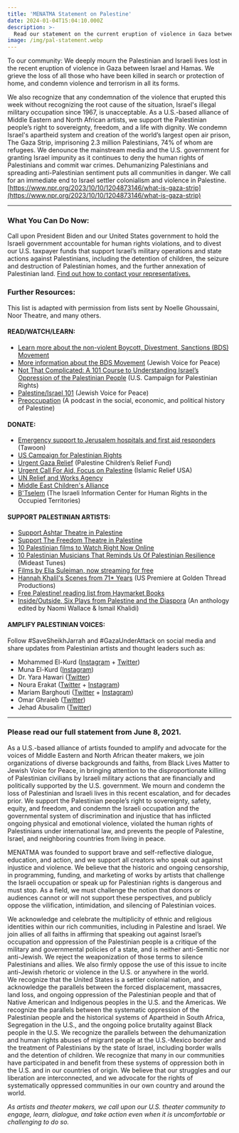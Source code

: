 ```yaml
---
title: 'MENATMA Statement on Palestine'
date: 2024-01-04T15:04:10.000Z
description: >-
  Read our statement on the current eruption of violence in Gaza between Israel and Hamas, and get resources to take action and educate yourself.
image: /img/pal-statement.webp
---
```


To our community: We deeply mourn the Palestinian and Israeli lives lost in the recent eruption of violence in Gaza between Israel and Hamas. We grieve the loss of all those who have been killed in search or protection of home, and condemn violence and terrorism in all its forms.  

We also recognize that any condemnation of the violence that erupted this week without recognizing the root cause of the situation, Israel's illegal military occupation since 1967, is unacceptable. As a U.S.-based alliance of Middle Eastern and North African artists, we support the Palestinian people’s right to sovereignty, freedom, and a life with dignity. We condemn Israel's apartheid system and creation of the world’s largest open air prison, The Gaza Strip, imprisoning 2.3 million Palestinians, 74% of whom are refugees. We denounce the mainstream media and the U.S. government for granting Israel impunity as it continues to deny the human rights of Palestinians and commit war crimes. Dehumanizing Palestinians and spreading anti-Palestinian sentiment puts all communities in danger. We call for an immediate end to Israel settler colonialism and violence in Palestine. 
[https://www.npr.org/2023/10/10/1204873146/what-is-gaza-strip](https://www.npr.org/2023/10/10/1204873146/what-is-gaza-strip)


---

### What You Can Do Now:
 
Call upon President Biden and our United States government to hold the Israeli government accountable for human rights violations, and to divest our U.S. taxpayer funds that support Israel’s military operations and state actions against Palestinians, including the detention of children, the seizure and destruction of Palestinian homes, and the further annexation of Palestinian land. [Find out how to contact your representatives.](https://act.uscpr.org/a/callforgaza)
 
### Further Resources:
This list is adapted with permission from lists sent by Noelle Ghoussaini, Noor Theatre, and many others.
 
#### READ/WATCH/LEARN:
- [Learn more about the non-violent Boycott, Divestment, Sanctions (BDS) Movement](https://bdsmovement.net/what-is-bds)
- [More information about the BDS Movement](https://jewishvoiceforpeace.org/boycott-divestment-and-sanctions/) (Jewish Voice for Peace)
- [Not That Complicated: A 101 Course to Understanding Israel’s Oppression of the Palestinian People](https://uscpr.org/learn/togetherwerise/not-that-complicated/) (U.S. Campaign for Palestinian Rights)
- [Palestine/Israel 101](https://jewishvoiceforpeace.org/israeli-palestinian-conflict-101) (Jewish Voice for Peace)
- [Preoccupation](https://spotify.link/uw0nc3h8RDb) (A podcast in the social, economic, and political history of Palestine)

#### DONATE:
- [Emergency support to Jerusalem hospitals and first aid responders](https://www.taawon.org/en/content/jerusalem-emergency-appeal-2021) (Tawoon)
- [US Campaign for Palestinian Rights](https://secure.everyaction.com/LsmZ1X1ZqEqrcXHPysM_Kw2?fbclid=IwAR176rlFP_0-9EGZlfwMkodCOtbmLfA_AYSLBlvfEtNO0yHDvi1OQ62nIUY)
- [Urgent Gaza Relief](https://pcrf1.z2systems.com/np/clients/pcrf1/donation.jsp?campaign=1680) (Palestine Children’s Relief Fund)
- [Urgent Call For Aid, Focus on Palestine](https://irusa.org/middle-east/palestine/) (Islamic Relief USA)
- [UN Relief and Works Agency](https://donate.unrwa.org/-landing-page/en_EN)
- [Middle East Children's Alliance](https://www.mecaforpeace.org/)
- [B'Tselem](https://www.btselem.org/) (The Israeli Information Center for Human Rights in the Occupied Territories)
 
#### SUPPORT PALESTINIAN ARTISTS:
- [Support Ashtar Theatre in Palestine](http://www.ashtar-theatre.org/)
- [Support The Freedom Theatre in Palestine](https://www.thefreedomtheatre.org/)
- [10 Palestinian films to Watch Right Now Online](https://www.esquireme.com/content/52493-10-great-palestinian-films-to-watch-right-now-for-free)
- [10 Palestinian Musicians That Reminds Us Of Palestinian Resilience](https://blog.mideastunes.com/post/119047367689/10-palestinian-indie-musicians-that-remind-us-of) (Mideast Tunes)
- [Films by Elia Suleiman, now streaming for free](https://www.esquireme.com/content/52487-palestinian-filmmaker-elia-suleiman-to-stream-all-his-films-for-free)
- [Hannah Khalil's Scenes from 71* Years](https://goldenthread.org/productions/scenes-from-71-years/) (US Premiere at Golden Thread Productions)
- [Free Palestine! reading list from Haymarket Books](https://www.haymarketbooks.org/blogs/71-free-palestine-a-reading-list)
- [Inside/Outside, Six Plays from Palestine and the Diaspora](https://indiepubs.com/products/inside-outside/) (An anthology edited by Naomi Wallace & Ismail Khalidi)
 
#### AMPLIFY PALESTINIAN VOICES: 
Follow #SaveSheikhJarrah and #GazaUnderAttack on social media and share updates from Palestinian artists and thought leaders such as:

- Mohammed El-Kurd ([Instagram](https://www.instagram.com/mohammedelkurd/) + [Twitter](https://twitter.com/m7mdkurd))
- Muna El-Kurd ([Instagram](https://www.instagram.com/muna.kurd15/))
- Dr. Yara Hawari ([Twitter](https://twitter.com/yarahawari?ref_src=twsrc%5Egoogle%7Ctwcamp%5Eserp%7Ctwgr%5Eauthor))
- Noura Erakat ([Twitter](https://twitter.com/4noura) + [Instagram](https://www.instagram.com/nouraerakat/))
- Mariam Barghouti ([Twitter](https://twitter.com/MariamBarghouti) + [Instagram](https://www.instagram.com/mariambarghouti/))
- Omar Ghraieb ([Twitter](https://twitter.com/Omar_Gaza))
- Jehad Abusalim ([Twitter](https://twitter.com/JehadAbusalim))

---

### Please read our full statement from June 8, 2021.  

As a U.S.-based alliance of artists founded to amplify and advocate for the voices of Middle Eastern and North African theater makers, we join organizations of diverse backgrounds and faiths, from Black Lives Matter to Jewish Voice for Peace, in bringing attention to the disproportionate killing of Palestinian civilians by Israeli military actions that are financially and politically supported by the U.S. government. We mourn and condemn the loss of Palestinian and Israeli lives in this recent escalation, and for decades prior. We support the Palestinian people’s right to sovereignty, safety, equity, and freedom, and condemn the Israeli occupation and the governmental system of discrimination and injustice that has inflicted ongoing physical and emotional violence, violated the human rights of Palestinians under international law, and prevents the people of Palestine, Israel, and neighboring countries from living in peace.  
 
MENATMA was founded to support brave and self-reflective dialogue, education, and action, and we support all creators who speak out against injustice and violence. We believe that the historic and ongoing censorship, in programming, funding, and marketing of works by artists that challenge the Israeli occupation or speak up for Palestinian rights is dangerous and must stop. As a field, we must challenge the notion that donors or audiences cannot or will not support these perspectives, and publicly oppose the vilification, intimidation, and silencing of Palestinian voices.  
 
We acknowledge and celebrate the multiplicity of ethnic and religious identities within our rich communities, including in Palestine and Israel. We join allies of all faiths in affirming that speaking out against Israel’s occupation and oppression of the Palestinian people is a critique of the military and governmental policies of a state, and is neither anti-Semitic nor anti-Jewish. We reject the weaponization of those terms to silence Palestinians and allies. We also firmly oppose the use of this issue to incite anti-Jewish rhetoric or violence in the U.S. or anywhere in the world.  
We recognize that the United States is a settler colonial nation, and acknowledge the  parallels between the forced displacement, massacres, land loss, and ongoing oppression of the Palestinian people and that of Native American and Indigenous peoples in the U.S. and the Americas. We recognize the parallels between the systematic oppression of the Palestinian people and the historical systems of Apartheid in South Africa, Segregation in the U.S., and the ongoing police brutality against Black people in the U.S. We recognize the parallels between the dehumanization and human rights abuses of migrant people at the U.S.-Mexico border and the treatment of Palestinians by the state of Israel, including border walls and the detention of children. We recognize that many in our communities have participated in and benefit from these systems of oppression both in the U.S. and in our countries of origin.  We believe that our struggles and our liberation are interconnected, and we advocate for the rights of systematically oppressed communities in our own country and around the world.  

*As artists and theater makers, we call upon our U.S. theater community to engage, learn, dialogue, and take action even when it is uncomfortable or challenging to do so.*